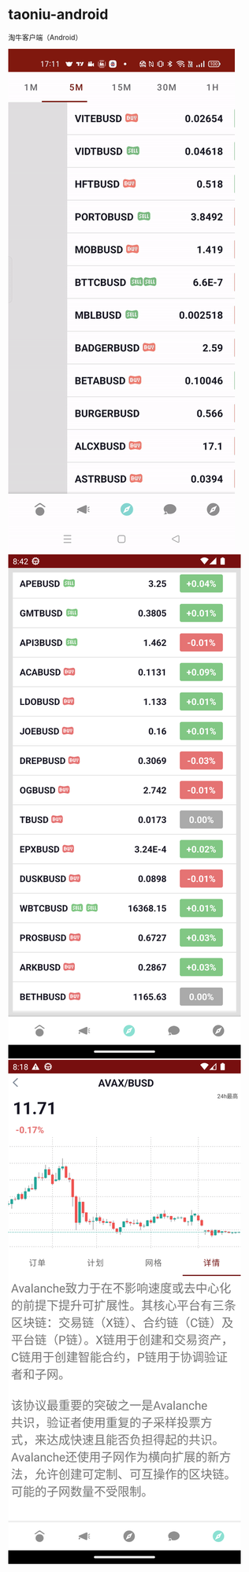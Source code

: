 # taoniu-android
淘牛客户端（Android）

![screen.gif](https://raw.githubusercontent.com/kuuy/taoniu-android/main/screen.gif) 
![screen.png](https://raw.githubusercontent.com/kuuy/taoniu-android/main/screen-01.png) 
![screen.png](https://raw.githubusercontent.com/kuuy/taoniu-android/main/screen-02.png) 
